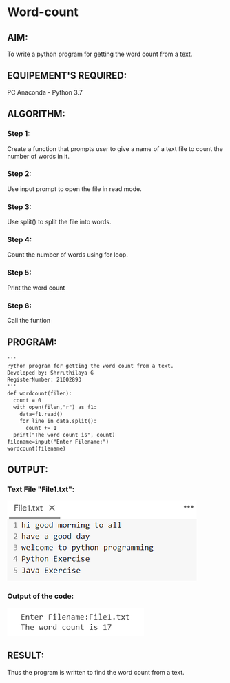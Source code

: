 # Word-count
## AIM:
To write a python program for getting the word count from a text.
## EQUIPEMENT'S REQUIRED: 
PC
Anaconda - Python 3.7
## ALGORITHM: 
### Step 1:
Create a function that prompts user to give a name of a text file to count the number of words in it.
### Step 2: 
 Use input prompt to open the file in read mode.
### Step 3: 
Use split() to split the file into words.
### Step 4:  
Count the number of words using for loop.
### Step 5: 
Print the word count
### Step 6: 
Call the funtion
## PROGRAM:
~~~
'''
Python program for getting the word count from a text.
Developed by: Shrruthilaya G
RegisterNumber: 21002893
'''
def wordcount(filen):
  count = 0
  with open(filen,"r") as f1:
    data=f1.read()
    for line in data.split():
      count += 1
  print("The word count is", count)
filename=input("Enter Filename:")
wordcount(filename)
~~~
## OUTPUT:
### Text File "File1.txt":
![output](textfile.png)
### Output of the code:
![output](wordcount.png)
## RESULT:
Thus the program is written to find the word count from a text.
